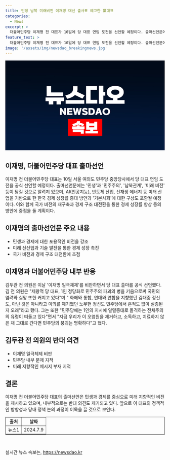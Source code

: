 ```yaml
---
title: 민생 남북 미래비전 이재명 대선 출사표 예고한 黨대표
categories:
  - News
excerpt: >
  더불어민주당 이재명 전 대표가 10일에 당 대표 연임 도전을 선언할 예정이다. 출마선언문에는 민생, 경제, 외교, 안보 등 다양한 주제가 담길 것으로 예상되며, AI, 반도체 산업, 신재생 에너지 등과 같은 미래 산업을 중점으로 다룰 것으로 전해졌다. 또한, 김두관 전 의원은 이날 이 전 대표의 일극체제를 비판하며 당 대표 출마를 공식 선언했다. 이에 대한 중도, 외연 확장에 초점을 맞출 계획이라고 밝혔다.
feature_text: >
  더불어민주당 이재명 전 대표가 10일에 당 대표 연임 도전을 선언할 예정이다. 출마선언문에는 민생, 경제, 외교, 안보 등 다양한 주제가 담길 것으로 예상되며, AI, 반도체 산업, 신재생 에너지 등과 같은 미래 산업을 중점으로 다룰 것으로 전해졌다. 또한, 김두관 전 의원은 이날 이 전 대표의 일극체제를 비판하며 당 대표 출마를 공식 선언했다. 이에 대한 중도, 외연 확장에 초점을 맞출 계획이라고 밝혔다.
image: '/assets/img/newsdao_breakingnews.jpg'
---
```


<p><img src="/assets/img/newsdao_breakingnews.jpg" alt="firstkoreanews 속보" /></p>

<h2>이재명, 더불어민주당 대표 출마선언</h2>

<p data-ke-size="size16">이재명 전 더불어민주당 대표는 10일 서울 여의도 민주당 중앙당사에서 당 대표 연임 도전을 공식 선언할 예정이다. 출마선언문에는 '민생'과 '민주주의', '남북관계', '미래 비전' 등이 담길 것으로 알려져 있으며, AI(인공지능), 반도체 산업, 신재생 에너지 등 미래 산업을 기반으로 한 한국 경제 성장률 증대 방안과 '기본사회'에 대한 구상도 포함될 예정이다. 이와 함께 국가 비전의 재구축과 경제 구조 대전환을 통한 경제 성장률 향상 등의 방안에 중점을 둘 계획이다.</p>

<h2 data-ke-size="size26">이재명의 출마선언문 주요 내용</h2>

<ul>
  <li>민생과 경제에 대한 포용적인 비전을 강조</li>
  <li>미래 신산업과 기술 발전을 통한 경제 성장 촉진</li>
  <li>국가 비전과 경제 구조 대전환에 초점</li>
</ul>

<h2 data-ke-size="size26">이재명과 더불어민주당 내부 반응</h2>

<p data-ke-size="size16">김두관 전 의원은 이날 '이재명 일극체제'를 비판하면서 당 대표 출마를 공식 선언했다. 김 전 의원은 "제왕적 당 대표, 1인 정당화로 민주주의 파괴의 병을 키움으로써 국민의 염려와 실망 또한 커지고 있다"며 " 화해와 통합, 연대와 연합을 지향했던 김대중 정신도, 아닌 것은 아니라고 이의를 제기했던 노무현 정신도 민주당에서 흔적도 없이 실종된 지 오래"라고 했다. 그는 또한 "민주당에는 1인의 지시에 일렬종대로 돌격하는 전체주의의 유령이 떠돌고 있다"면서 "지금 우리가 이 오염원을 제거하고, 소독하고, 치료하지 않은 채 그대로 간다면 민주당의 붕괴는 명확하다"고 했다.</p>

<h2 data-ke-size="size26">김두관 전 의원의 반대 의견</h2>

<ul>
  <li>이재명 일극체제 비판</li>
  <li>민주당 내부 문제 지적</li>
  <li>미래 지향적인 메시지 부재 지적</li>
</ul>

<h2 data-ke-size="size26">결론</h2>

<p data-ke-size="size16">이재명 전 더불어민주당 대표의 출마선언은 민생과 경제를 중심으로 미래 지향적인 비전을 제시하고 있으며, 내부적으로는 반대 의견도 제기되고 있다. 앞으로 이 대표의 정책적인 방향성과 당내 정책 논의 과정이 이목을 끌 것으로 보인다.</p>

<table style="width: 100%;" border="1">
<tbody>
<tr>
<td style="text-align: center; height: 17px;"><b>출처</b></td>
<td style="text-align: center; height: 17px;"><b>날짜</b></td>
</tr>
<tr>
<td style="text-align: center;">뉴스1</td>
<td style="text-align: center;">2024.7.9</td>
</tr>
</tbody>
</table>

<p data-ke-size="size16">&nbsp;</p>
실시간 뉴스 속보는, <a href="https://newsdao.kr" rel="dofollow">https://newsdao.kr</a>


